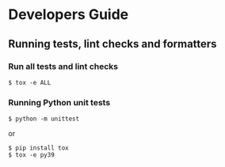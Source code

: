 # Developers Guide

## Running tests, lint checks and formatters

### Run all tests and lint checks

```console
$ tox -e ALL
```

### Running Python unit tests

```console
$ python -m unittest
```

or

```console
$ pip install tox
$ tox -e py39
```
